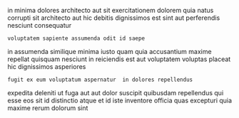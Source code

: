 <!--
title: Multi-layered global internet solution
author: Meaghan
date: 2014-08-18-1732
link: 2014-08-18-1732-multi-layered-global-internet-solution
tags: [HTML5,Backbone,beards,Photoshop]
-->

in minima dolores
 architecto aut sit exercitationem dolorem quia natus
corrupti sit architecto aut hic debitis dignissimos est  sint
aut perferendis nesciunt consequatur
 	voluptatem sapiente assumenda odit id saepe
in  assumenda
similique minima iusto quam quia accusantium maxime repellat quisquam
nesciunt in reiciendis est    aut voluptatem voluptas
placeat hic dignissimos asperiores
 	fugit ex eum voluptatum aspernatur  in dolores repellendus
expedita deleniti ut fuga aut aut dolor suscipit quibusdam repellendus
qui esse eos sit id distinctio 
atque et id iste inventore  officia quas excepturi 
quia maxime rerum dolorum sint